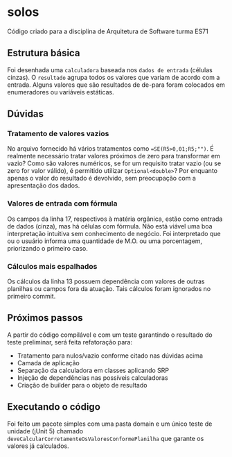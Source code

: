 # solos

Código criado para a disciplina de Arquitetura de Software turma ES71

## Estrutura básica

Foi desenhada uma `calculadora` baseada nos `dados de entrada` (células cinzas). O `resultado` agrupa todos os valores
que variam de acordo com a entrada. Alguns valores que são resultados de de-para foram colocados em enumeradores ou
variáveis estáticas.

## Dúvidas

### Tratamento de valores vazios

No arquivo fornecido há vários tratamentos como `=SE(R5>0,01;R5;"")`. É realmente necessário tratar valores próximos de
zero para transformar em vazio? Como são valores numéricos, se for um requisito tratar vazio (ou se zero for valor
válido), é permitido utilizar ```Optional<double>```? Por enquanto apenas o valor do resultado é devolvido, sem
preocupação com a apresentação dos dados.

### Valores de entrada com fórmula

Os campos da linha 17, respectivos à matéria orgânica, estão como entrada de dados (cinza), mas há células com fórmula.
Não está viável uma boa interpretação intuitiva sem conhecimento de negócio. Foi interpretado que ou o usuário informa
uma quantidade de M.O. ou uma porcentagem, priorizando o primeiro caso.

### Cálculos mais espalhados

Os cálculos da linha 13 possuem dependência com valores de outras planilhas ou campos fora da atuação. Tais cálculos
foram ignorados no primeiro commit.

## Próximos passos

A partir do código compilável e com um teste garantindo o resultado do teste preliminar, será feita refatoração para:

- Tratamento para nulos/vazio conforme citado nas dúvidas acima
- Camada de aplicação
- Separação da calculadora em classes aplicando SRP
- Injeção de dependências nas possíveis calculadoras
- Criação de builder para o objeto de resultado

## Executando o código

Foi feito um pacote simples com uma pasta domain e um único teste de unidade (jUnit 5) chamado
`deveCalcularCorretamenteOsValoresConformePlanilha` que garante os valores já calculados.




